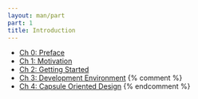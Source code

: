 ```yaml
---
layout: man/part
part: 1
title: Introduction
---
```


- [Ch 0: Preface](/man/p1/ch0_preface.html)
- [Ch 1: Motivation](/man/p1/ch1_motivation.html)
- [Ch 2: Getting Started](/man/p1/ch2_getting_started.html)
- [Ch 3: Development Environment](/man/p1/ch3_development_environment.html)
{% comment %}
- [Ch 4: Capsule Oriented Design](/man/p1/ch4_capsule_oriented_design.html)
{% endcomment %}
